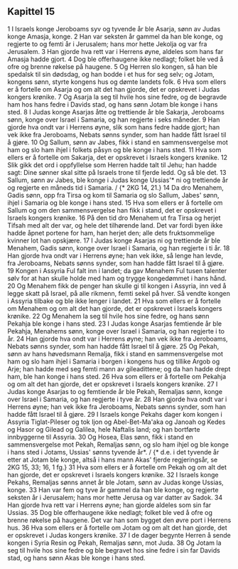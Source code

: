 ## Kapittel 15

1 I Israels konge Jeroboams syv og tyvende år ble Asarja, sønn av Judas konge Amasja, konge.
2 Han var seksten år gammel da han ble konge, og regjerte to og femti år i Jerusalem; hans mor hette Jekolja og var fra Jerusalem.
3 Han gjorde hva rett var i Herrens øyne, aldeles som hans far Amasja hadde gjort.
4 Dog ble offerhaugene ikke nedlagt; folket ble ved å ofre og brenne røkelse på haugene.
5 Og Herren slo kongen, så han ble spedalsk til sin dødsdag, og han bodde i et hus for seg selv; og Jotam, kongens sønn, styrte kongens hus og dømte landets folk.
6 Hva som ellers er å fortelle om Asarja og om alt det han gjorde, det er opskrevet i Judas kongers krønike.
7 Og Asarja la seg til hvile hos sine fedre, og de begravde ham hos hans fedre i Davids stad, og hans sønn Jotam ble konge i hans sted.
8 I Judas konge Asarjas åtte og trettiende år ble Sakarja, Jeroboams sønn, konge over Israel i Samaria, og han regjerte i seks måneder.
9 Han gjorde hva ondt var i Herrens øyne, slik som hans fedre hadde gjort; han vek ikke fra Jeroboams, Nebats sønns synder, som han hadde fått Israel til å gjøre.
10 Og Sallum, sønn av Jabes, fikk i stand en sammensvergelse mot ham og slo ham ihjel i folkets påsyn og ble konge i hans sted.
11 Hva som ellers er å fortelle om Sakarja, det er opskrevet i Israels kongers krønike.
12 Slik gikk det ord i oppfyllelse som Herren hadde talt til Jehu; han hadde sagt: Dine sønner skal sitte på Israels trone til fjerde ledd. Og så ble det.
13 Sallum, sønn av Jabes, ble konge i Judas konge Ussias'* ni og trettiende år og regjerte en måneds tid i Samaria. / {* 2KG 14, 21.}
14 Da dro Menahem, Gadis sønn, opp fra Tirsa og kom til Samaria og slo Sallum, Jabes' sønn, ihjel i Samaria og ble konge i hans sted.
15 Hva som ellers er å fortelle om Sallum og om den sammensvergelse han fikk i stand, det er opskrevet i Israels kongers krønike.
16 På den tid dro Menahem ut fra Tirsa og herjet Tifsah med alt der var, og hele det tilhørende land. Det var fordi byen ikke hadde åpnet portene for ham, han herjet den; alle dets fruktsommelige kvinner lot han opskjære.
17 I Judas konge Asarjas ni og trettiende år ble Menahem, Gadis sønn, konge over Israel i Samaria, og han regjerte i ti år.
18 Han gjorde hva ondt var i Herrens øyne; han vek ikke, så lenge han levde, fra Jeroboams, Nebats sønns synder, som han hadde fått Israel til å gjøre.
19 Kongen i Assyria Ful falt inn i landet; da gav Menahem Ful tusen talenter sølv for at han skulle holde med ham og trygge kongedømmet i hans hånd.
20 Og Menahem fikk de penger han skulle gi til kongen i Assyria, inn ved å legge skatt på Israel, på alle rikmenn, femti sekel på hver. Så vendte kongen i Assyria tilbake og ble ikke lenger i landet.
21 Hva som ellers er å fortelle om Menahem og om alt det han gjorde, det er opskrevet i Israels kongers krønike.
22 Og Menahem la seg til hvile hos sine fedre, og hans sønn Pekahja ble konge i hans sted.
23 I Judas konge Asarjas femtiende år ble Pekahja, Menahems sønn, konge over Israel i Samaria, og han regjerte i to år.
24 Han gjorde hva ondt var i Herrens øyne; han vek ikke fra Jeroboams, Nebats sønns synder, som han hadde fått Israel til å gjøre.
25 Og Pekah, sønn av hans høvedsmann Remalja, fikk i stand en sammensvergelse mot ham og slo ham ihjel i Samaria i borgen i kongens hus og tillike Argob og Arje; han hadde med seg femti mann av gileadittene; og da han hadde drept ham, ble han konge i hans sted.
26 Hva som ellers er å fortelle om Pekahja og om alt det han gjorde, det er opskrevet i Israels kongers krønike.
27 I Judas konge Asarjas to og femtiende år ble Pekah, Remaljas sønn, konge over Israel i Samaria, og han regjerte i tyve år.
28 Han gjorde hva ondt var i Herrens øyne; han vek ikke fra Jeroboams, Nebats sønns synder, som han hadde fått Israel til å gjøre.
29 I Israels konge Pekahs dager kom kongen i Assyria Tiglat-Pileser og tok Ijon og Abel-Bet-Ma'aka og Janoah og Kedes og Hasor og Gilead og Galilea, hele Naftalis land; og han bortførte innbyggerne til Assyria.
30 Og Hosea, Elas sønn, fikk i stand en sammensvergelse mot Pekah, Remaljas sønn, og slo ham ihjel og ble konge i hans sted i Jotams, Ussias' sønns tyvende år*. / {* d.e. i det tyvende år etter at Jotam ble konge, altså i hans mann Akas' fjerde regjeringsår, se 2KG 15, 33; 16, 1 fg.}
31 Hva som ellers er å fortelle om Pekah og om alt det han gjorde, det er opskrevet i Israels kongers krønike.
32 I Israels konge Pekahs, Remaljas sønns annet år ble Jotam, sønn av Judas konge Ussias, konge.
33 Han var fem og tyve år gammel da han ble konge, og regjerte seksten år i Jerusalem; hans mor hette Jerusa og var datter av Sadok.
34 Han gjorde hva rett var i Herrens øyne; han gjorde aldeles som sin far Ussias.
35 Dog ble offerhaugene ikke nedlagt; folket ble ved å ofre og brenne røkelse på haugene. Det var han som bygget den øvre port i Herrens hus.
36 Hva som ellers er å fortelle om Jotam og om alt det han gjorde, det er opskrevet i Judas kongers krønike.
37 I de dager begynte Herren å sende kongen i Syria Resin og Pekah, Remaljas sønn, mot Juda.
38 Og Jotam la seg til hvile hos sine fedre og ble begravet hos sine fedre i sin far Davids stad, og hans sønn Akas ble konge i hans sted.

